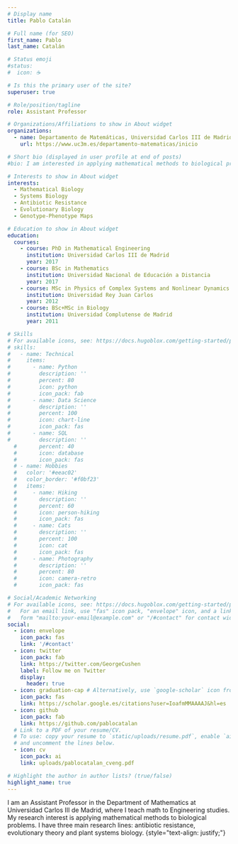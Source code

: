 ```yaml
---
# Display name
title: Pablo Catalán

# Full name (for SEO)
first_name: Pablo
last_name: Catalán

# Status emoji
#status:
#  icon: ☕️

# Is this the primary user of the site?
superuser: true

# Role/position/tagline
role: Assistant Professor

# Organizations/Affiliations to show in About widget
organizations:
  - name: Departamento de Matemáticas, Universidad Carlos III de Madrid
    url: https://www.uc3m.es/departamento-matematicas/inicio

# Short bio (displayed in user profile at end of posts)
#bio: I am interested in applying mathematical methods to biological problems, specifically in antibiotic resistance, evolutionary theory and systems biology.

# Interests to show in About widget
interests:
  - Mathematical Biology
  - Systems Biology
  - Antibiotic Resistance
  - Evolutionary Biology
  - Genotype-Phenotype Maps

# Education to show in About widget
education:
  courses:
    - course: PhD in Mathematical Engineering
      institution: Universidad Carlos III de Madrid
      year: 2017
    - course: BSc in Mathematics
      institution: Universidad Nacional de Educación a Distancia
      year: 2017
    - course: MSc in Physics of Complex Systems and Nonlinear Dynamics
      institution: Universidad Rey Juan Carlos
      year: 2012
    - course: BSc+MSc in Biology
      institution: Universidad Complutense de Madrid
      year: 2011

# Skills
# For available icons, see: https://docs.hugoblox.com/getting-started/page-builder/#icons
# skills:
#   - name: Technical
#     items:
#       - name: Python
#         description: ''
#         percent: 80
#         icon: python
#         icon_pack: fab
#       - name: Data Science
#         description: ''
#         percent: 100
#         icon: chart-line
#         icon_pack: fas
#       - name: SQL
#         description: ''
  #       percent: 40
  #       icon: database
  #       icon_pack: fas
  # - name: Hobbies
  #   color: '#eeac02'
  #   color_border: '#f0bf23'
  #   items:
  #     - name: Hiking
  #       description: ''
  #       percent: 60
  #       icon: person-hiking
  #       icon_pack: fas
  #     - name: Cats
  #       description: ''
  #       percent: 100
  #       icon: cat
  #       icon_pack: fas
  #     - name: Photography
  #       description: ''
  #       percent: 80
  #       icon: camera-retro
  #       icon_pack: fas

# Social/Academic Networking
# For available icons, see: https://docs.hugoblox.com/getting-started/page-builder/#icons
#   For an email link, use "fas" icon pack, "envelope" icon, and a link in the
#   form "mailto:your-email@example.com" or "/#contact" for contact widget.
social:
  - icon: envelope
    icon_pack: fas
    link: '/#contact'
  - icon: twitter
    icon_pack: fab
    link: https://twitter.com/GeorgeCushen
    label: Follow me on Twitter
    display:
      header: true
  - icon: graduation-cap # Alternatively, use `google-scholar` icon from `ai` icon pack
    icon_pack: fas
    link: https://scholar.google.es/citations?user=IoafmMMAAAAJ&hl=es
  - icon: github
    icon_pack: fab
    link: https://github.com/pablocatalan
  # Link to a PDF of your resume/CV.
  # To use: copy your resume to `static/uploads/resume.pdf`, enable `ai` icons in `params.yaml`,
  # and uncomment the lines below.
  - icon: cv
    icon_pack: ai
    link: uploads/pablocatalan_cveng.pdf

# Highlight the author in author lists? (true/false)
highlight_name: true
---
```


I am an Assistant Professor in the Department of Mathematics at Universidad Carlos III de Madrid, where I teach math to Engineering studies. My research interest is applying mathematical methods to biological problems. I have three main research lines: antibiotic resistance, evolutionary theory and plant systems biology.
{style="text-align: justify;"}
